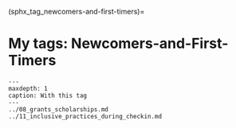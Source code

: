 (sphx_tag_newcomers-and-first-timers)=
# My tags: Newcomers-and-First-Timers

```{toctree}
---
maxdepth: 1
caption: With this tag
---
../08_grants_scholarships.md
../11_inclusive_practices_during_checkin.md
```
